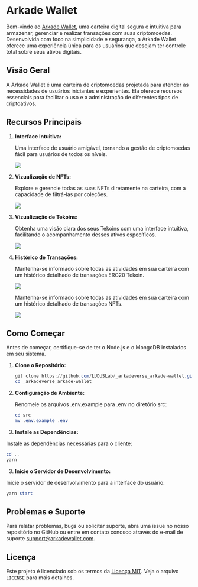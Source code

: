 # Arkade Wallet

Bem-vindo ao [Arkade Wallet](http://arkadewallet.com/), uma carteira digital segura e intuitiva para armazenar, gerenciar e realizar transações com suas criptomoedas. Desenvolvida com foco na simplicidade e segurança, a Arkade Wallet oferece uma experiência única para os usuários que desejam ter controle total sobre seus ativos digitais.

## Visão Geral

A Arkade Wallet é uma carteira de criptomoedas projetada para atender às necessidades de usuários iniciantes e experientes. Ela oferece recursos essenciais para facilitar o uso e a administração de diferentes tipos de criptoativos.

## Recursos Principais

1. **Interface Intuitiva:**
   
   Uma interface de usuário amigável, tornando a gestão de criptomoedas fácil para usuários de todos os níveis.

   ![](https://imgur.com/jEdZIyj.png) 

2. **Vizualização de NFTs:**

   Explore e gerencie todas as suas NFTs diretamente na carteira, com a capacidade de filtrá-las por coleções.

   ![](https://imgur.com/vEqSraW.png)

3. **Vizualização de Tekoins:**
   
   Obtenha uma visão clara dos seus Tekoins com uma interface intuitiva, facilitando o acompanhamento desses ativos específicos.

   ![](https://imgur.com/XITfqit.png)

4. **Histórico de Transações:**
   
   Mantenha-se informado sobre todas as atividades em sua carteira com um histórico detalhado de transações ERC20 Tekoin.

   ![](https://imgur.com/tHJeMN0.png)
   
   Mantenha-se informado sobre todas as atividades em sua carteira com um histórico detalhado de transações NFTs.

   ![](https://imgur.com/yVYnn1y.png)

## Como Começar

Antes de começar, certifique-se de ter o Node.js e o MongoDB instalados em seu sistema.

1. **Clone o Repositório:**


   ~~~powershell
   git clone https://github.com/LUDUSLab/_arkadeverse_arkade-wallet.git
   cd _arkadeverse_arkade-wallet
   ~~~

2. **Configuração de Ambiente:**
   
   Renomeie os arquivos .env.example para .env no diretório src:
   ~~~powershell
   cd src
   mv .env.example .env
   ~~~

3. **Instale as Dependências:**

Instale as dependências necessárias para o cliente:
   ~~~powershell
   cd ..
   yarn
   ~~~

3. **Inicie o Servidor de Desenvolvimento:**

Inicie o servidor de desenvolvimento para a interface do usuário:
   ~~~powershell
   yarn start
   ~~~


## Problemas e Suporte

Para relatar problemas, bugs ou solicitar suporte, abra uma issue no nosso repositório no GitHub ou entre em contato conosco através do e-mail de suporte support@arkadewallet.com.

## Licença

Este projeto é licenciado sob os termos da [Licença MIT](LICENSE). Veja o arquivo `LICENSE` para mais detalhes.

